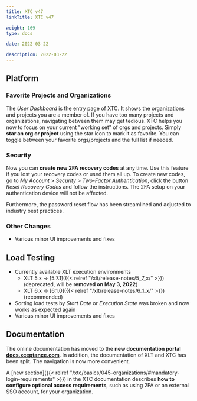 ```yaml
---
title: XTC v47
linkTitle: XTC v47

weight: 169
type: docs

date: 2022-03-22

description: 2022-03-22
---
```


## Platform

### Favorite Projects and Organizations

The *User Dashboard* is the entry page of XTC. It shows the organizations and projects you are a member of. If you have too many projects and organizations, navigating between them may get tedious. XTC helps you now to focus on your current "working set" of orgs and projects. Simply **star an org or project** using the star icon to mark it as favorite. You can toggle between your favorite orgs/projects and the full list if needed.

### Security

Now you can **create new 2FA recovery codes** at any time. Use this feature if you lost your recovery codes or used them all up. To create new codes, go to *My Account > Security > Two-Factor Authentication*, click the button *Reset Recovery Codes* and follow the instructions. The 2FA setup on your authentication device will not be affected.

Furthermore, the password reset flow has been streamlined and adjusted to industry best practices.

### Other Changes

* Various minor UI improvements and fixes


## Load Testing

* Currently available XLT execution environments
    * XLT 5.x → [5.7.1]({{< relref "/xlt/release-notes/5_7_x/" >}}) (deprecated, will be **removed on May 3, 2022**)
    * XLT 6.x → [6.1.0]({{< relref "/xlt/release-notes/6_1_x/" >}}) (recommended)
* Sorting load tests by *Start Date* or *Execution State* was broken and now works as expected again
* Various minor UI improvements and fixes


## Documentation

The online documentation has moved to the **new documentation portal [docs.xceptance.com](https://docs.xceptance.com)**. In addition, the documentation of XLT and XTC has been split. The navigation is now more convenient.

A [new section]({{< relref "/xtc/basics/045-organizations/#mandatory-login-requirements" >}}) in the XTC documentation describes **how to configure optional access requirements**, such as using 2FA or an external SSO account, for your organization.
